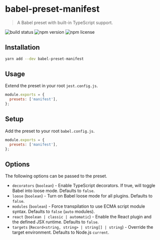 # babel-preset-manifest

> A Babel preset with built-in TypeScript support.

![build status](https://img.shields.io/github/workflow/status/project44/manifest/Pipeline)
![npm version](https://img.shields.io/npm/v/jest-preset-manifest)
![npm license](https://img.shields.io/npm/l/jest-preset-manifest)

## Installation

```bash
yarn add --dev babel-preset-manifest
```

## Usage

Extend the preset in your root `jest.config.js`.

```js
module.exports = {
  presets: ['manifest'],
};
```

## Setup

Add the preset to your root `babel.config.js`.

```js
module.exports = {
  presets: ['manifest'],
};
```

## Options

The following options can be passed to the preset.

- `decorators` (`boolean`) - Enable TypeScript decorators. If true, will toggle Babel into loose
  mode. Defaults to `false`.
- `loose` (`boolean`) - Turn on Babel loose mode for all plugins. Defaults to `false`.
- `modules` (`boolean`) - Force transpilation to use ECMA script module syntax. Defaults to `false`
  (`auto` modules).
- `react` (`boolean | classic | automatic`) - Enable the React plugin and the defined JSX runtime.
  Defaults to `false`.
- `targets` (`Record<string, string> | string[] | string`) - Override the target environment.
  Defaults to Node.js `current`.
